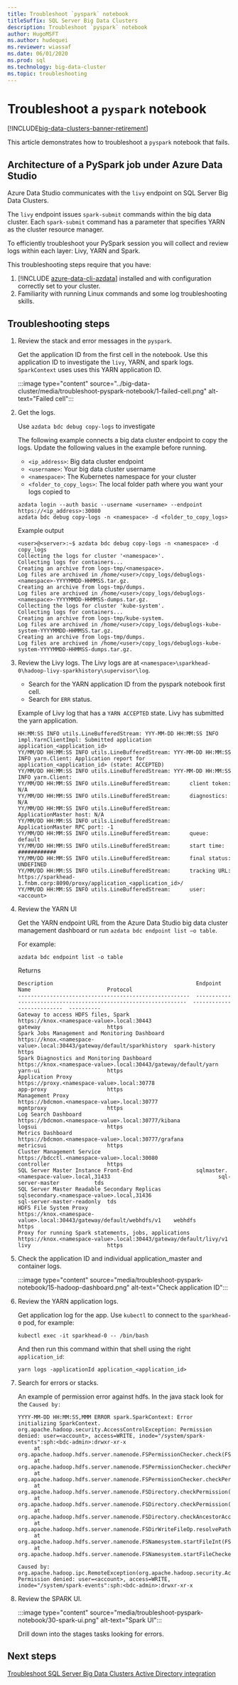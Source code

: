 ```yaml
---
title: Troubleshoot `pyspark` notebook
titleSuffix: SQL Server Big Data Clusters
description: Troubleshoot `pyspark` notebook
author: HugoMSFT
ms.author: hudequei
ms.reviewer: wiassaf
ms.date: 06/01/2020
ms.prod: sql
ms.technology: big-data-cluster
ms.topic: troubleshooting
---
```


# Troubleshoot a `pyspark` notebook

[!INCLUDE[big-data-clusters-banner-retirement](../includes/bdc-banner-retirement.md)]

This article demonstrates how to troubleshoot a `pyspark` notebook that fails.

## Architecture of a PySpark job under Azure Data Studio

Azure Data Studio communicates with the `livy` endpoint on SQL Server Big Data Clusters. 

The `livy` endpoint issues `spark-submit` commands within the big data cluster. Each `spark-submit` command has a parameter that specifies YARN as the cluster resource manager.

To efficiently troubleshoot your PySpark session you will collect and review logs within each layer: Livy, YARN and Spark.

This troubleshooting steps require that you have:

1. [!INCLUDE [azure-data-cli-azdata](../includes/azure-data-cli-azdata.md)] installed and with configuration correctly set to your cluster.
2. Familiarity with running Linux commands and some log troubleshooting skills.

## Troubleshooting steps

1. Review the stack and error messages in the `pyspark`.

   Get the application ID from the first cell in the notebook. Use this application ID to investigate the `livy`, YARN, and spark logs. `SparkContext` uses uses this YARN application ID.

   :::image type="content" source="../big-data-cluster/media/troubleshoot-pyspark-notebook/1-failed-cell.png" alt-text="Failed cell":::

1. Get the logs.

   Use `azdata bdc debug copy-logs` to investigate

   The following example connects a big data cluster endpoint to copy the logs. Update the following values in the example before running.
   - `<ip_address>`: Big data cluster endpoint
   - `<username>`: Your big data cluster username
   - `<namespace>`: The Kubernetes namespace for your cluster
   - `<folder_to_copy_logs>`: The local folder path where you want your logs copied to

   ```console
   azdata login --auth basic --username <username> --endpoint https://<ip_address>:30080
   azdata bdc debug copy-logs -n <namespace> -d <folder_to_copy_logs>
   ```

   Example output

   ```output
   <user>@<server>:~$ azdata bdc debug copy-logs -n <namespace> -d copy_logs
   Collecting the logs for cluster '<namespace>'.
   Collecting logs for containers...
   Creating an archive from logs-tmp/<namespace>.
   Log files are archived in /home/<user>/copy_logs/debuglogs-<namespace>-YYYYMMDD-HHMMSS.tar.gz.
   Creating an archive from logs-tmp/dumps.
   Log files are archived in /home/<user>/copy_logs/debuglogs-<namespace>-YYYYMMDD-HHMMSS-dumps.tar.gz.
   Collecting the logs for cluster 'kube-system'.
   Collecting logs for containers...
   Creating an archive from logs-tmp/kube-system.
   Log files are archived in /home/<user>/copy_logs/debuglogs-kube-system-YYYYMMDD-HHMMSS.tar.gz.
   Creating an archive from logs-tmp/dumps.
   Log files are archived in /home/<user>/copy_logs/debuglogs-kube-system-YYYYMMDD-HHMMSS-dumps.tar.gz.
   ```

1. Review the Livy logs. The Livy logs are at `<namespace>\sparkhead-0\hadoop-livy-sparkhistory\supervisor\log`.

   - Search for the YARN application ID from the pyspark notebook first cell.
   - Search for `ERR` status.
   
   Example of Livy log that has a `YARN ACCEPTED` state. Livy has submitted the yarn application.

   ```output
   HH:MM:SS INFO utils.LineBufferedStream: YYY-MM-DD HH:MM:SS INFO impl.YarnClientImpl: Submitted application application_<application_id>
   YY/MM/DD HH:MM:SS INFO utils.LineBufferedStream: YYY-MM-DD HH:MM:SS INFO yarn.Client: Application report for application_<application_id> (state: ACCEPTED)
   YY/MM/DD HH:MM:SS INFO utils.LineBufferedStream: YYY-MM-DD HH:MM:SS INFO yarn.Client: 
   YY/MM/DD HH:MM:SS INFO utils.LineBufferedStream:      client token: N/A
   YY/MM/DD HH:MM:SS INFO utils.LineBufferedStream:      diagnostics: N/A
   YY/MM/DD HH:MM:SS INFO utils.LineBufferedStream:      ApplicationMaster host: N/A
   YY/MM/DD HH:MM:SS INFO utils.LineBufferedStream:      ApplicationMaster RPC port: -1
   YY/MM/DD HH:MM:SS INFO utils.LineBufferedStream:      queue: default
   YY/MM/DD HH:MM:SS INFO utils.LineBufferedStream:      start time: ############
   YY/MM/DD HH:MM:SS INFO utils.LineBufferedStream:      final status: UNDEFINED
   YY/MM/DD HH:MM:SS INFO utils.LineBufferedStream:      tracking URL: https://sparkhead-1.fnbm.corp:8090/proxy/application_<application_id>/
   YY/MM/DD HH:MM:SS INFO utils.LineBufferedStream:      user: <account>
   ```

1. Review the YARN UI

   Get the YARN endpoint URL from the Azure Data Studio big data cluster management dashboard or run `azdata bdc endpoint list –o table`.

   For example:

   ```console
   azdata bdc endpoint list -o table
   ```

   Returns

   ```output
   Description                                             Endpoint                                                          Name                        Protocol
   ------------------------------------------------------  ----------------------------------------------------------------  --------------------------  ----------
   Gateway to access HDFS files, Spark                     https://knox.<namespace-value>.local:30443                               gateway                     https
   Spark Jobs Management and Monitoring Dashboard          https://knox.<namespace-value>.local:30443/gateway/default/sparkhistory  spark-history               https
   Spark Diagnostics and Monitoring Dashboard              https://knox.<namespace-value>.local:30443/gateway/default/yarn          yarn-ui                     https
   Application Proxy                                       https://proxy.<namespace-value>.local:30778                              app-proxy                   https
   Management Proxy                                        https://bdcmon.<namespace-value>.local:30777                             mgmtproxy                   https
   Log Search Dashboard                                    https://bdcmon.<namespace-value>.local:30777/kibana                      logsui                      https
   Metrics Dashboard                                       https://bdcmon.<namespace-value>.local:30777/grafana                     metricsui                   https
   Cluster Management Service                              https://bdcctl.<namespace-value>.local:30080                             controller                  https
   SQL Server Master Instance Front-End                    sqlmaster.<namespace-value>.local,31433                                  sql-server-master           tds
   SQL Server Master Readable Secondary Replicas           sqlsecondary.<namespace-value>.local,31436                               sql-server-master-readonly  tds
   HDFS File System Proxy                                  https://knox.<namespace-value>.local:30443/gateway/default/webhdfs/v1    webhdfs                     https
   Proxy for running Spark statements, jobs, applications  https://knox.<namespace-value>.local:30443/gateway/default/livy/v1       livy                        https
   ```

1. Check the application ID and individual application_master and container logs.

   :::image type="content" source="media/troubleshoot-pyspark-notebook/15-hadoop-dashboard.png" alt-text="Check application ID":::

1. Review the YARN application logs.

   Get application log for the app. Use `kubectl` to connect to the `sparkhead-0` pod, for example:
   
   ```console
   kubectl exec -it sparkhead-0 -- /bin/bash
   ```
      
   And then run this command within that shell using the right `application_id`:

   ```console
   yarn logs -applicationId application_<application_id>
   ```

1. Search for errors or stacks.

   An example of permission error against hdfs. In the java stack look for the `Caused by:`

   ```output
   YYYY-MM-DD HH:MM:SS,MMM ERROR spark.SparkContext: Error initializing SparkContext.
   org.apache.hadoop.security.AccessControlException: Permission denied: user=<account>, access=WRITE, inode="/system/spark-events":sph:<bdc-admin>:drwxr-xr-x
        at org.apache.hadoop.hdfs.server.namenode.FSPermissionChecker.check(FSPermissionChecker.java:399)
        at org.apache.hadoop.hdfs.server.namenode.FSPermissionChecker.checkPermission(FSPermissionChecker.java:255)
        at org.apache.hadoop.hdfs.server.namenode.FSPermissionChecker.checkPermission(FSPermissionChecker.java:193)
        at org.apache.hadoop.hdfs.server.namenode.FSDirectory.checkPermission(FSDirectory.java:1852)
        at org.apache.hadoop.hdfs.server.namenode.FSDirectory.checkPermission(FSDirectory.java:1836)
        at org.apache.hadoop.hdfs.server.namenode.FSDirectory.checkAncestorAccess(FSDirectory.java:1795)
        at org.apache.hadoop.hdfs.server.namenode.FSDirWriteFileOp.resolvePathForStartFile(FSDirWriteFileOp.java:324)
        at org.apache.hadoop.hdfs.server.namenode.FSNamesystem.startFileInt(FSNamesystem.java:2504)
        at org.apache.hadoop.hdfs.server.namenode.FSNamesystem.startFileChecked(FSNamesystem.java:2448)
   
   Caused by: org.apache.hadoop.ipc.RemoteException(org.apache.hadoop.security.AccessControlException): Permission denied: user=<account>, access=WRITE, inode="/system/spark-events":sph:<bdc-admin>:drwxr-xr-x
   ```

1. Review the SPARK UI.

   :::image type="content" source="media/troubleshoot-pyspark-notebook/30-spark-ui.png" alt-text="Spark UI":::

   Drill down into the stages tasks looking for errors.

## Next steps

[Troubleshoot SQL Server Big Data Clusters Active Directory integration](troubleshoot-active-directory.md)
